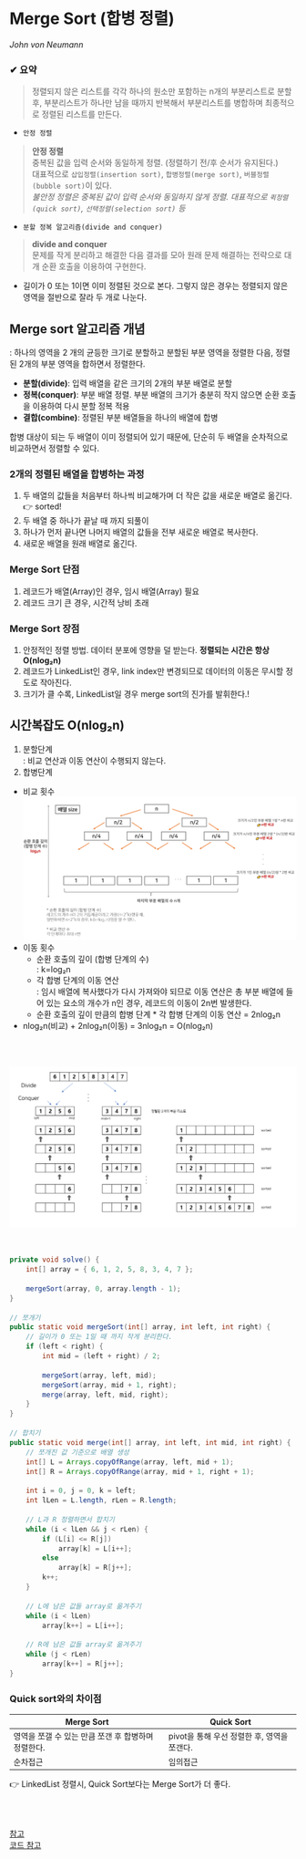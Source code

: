 # Merge Sort (합병 정렬)
_John von Neumann_

### ✔ 요약
> 정렬되지 않은 리스트를 각각 하나의 원소만 포함하는 n개의 부분리스트로 분할 후, 
> 부분리스트가 하나만 남을 때까지 반복해서 부분리스트를 병합하며 최종적으로 정렬된 리스트를 만든다.


* `안정 정렬`   
> **안정 정렬**  
> 중복된 값을 입력 순서와 동일하게 정렬. (정렬하기 전/후 순서가 유지된다.)  
> 대표적으로 `삽입정렬(insertion sort)`, `합병정렬(merge sort)`, `버블정렬(bubble sort)`이 있다.  
> _불안정 정렬은 중복된 값이 입력 순서와 동일하지 않게 정렬. 대표적으로 `퀵정렬(quick sort)`, `선택정렬(selection sort)` 등_

* `분할 정복 알고리즘(divide and conquer)`  
> **divide and conquer**  
> 문제를 작게 분리하고 해결한 다음 결과를 모아 원래 문제 해결하는 전략으로 대개 순환 호출을 이용하여 구현한다.  
 
* 길이가 0 또는 1이면 이미 정렬된 것으로 본다. 그렇지 않은 경우는 정렬되지 않은 영역을 절반으로 잘라 두 개로 나눈다.  


## Merge sort 알고리즘 개념
: 하나의 영역을 2 개의 균등한 크기로 분할하고 분할된 부분 영역을 정렬한 다음, 정렬된 2개의 부분 영역을 합하면서 정렬한다.  
* **분할(divide)**: 입력 배열을 같은 크기의 2개의 부분 배열로 분할  
* **정복(conquer)**: 부분 배열 정렬. 부분 배열의 크기가 충분히 작지 않으면 순환 호출을 이용하여 다시 분할 정복 적용  
* **결합(combine)**: 정렬된 부분 배열들을 하나의 배열에 합병  


합병 대상이 되는 두 배열이 이미 정렬되어 있기 때문에, 단순히 두 배열을 순차적으로 비교하면서 정렬할 수 있다.  
### 2개의 정렬된 배열을 합병하는 과정  
1. 두 배열의 값들을 처음부터 하나씩 비교해가며 더 작은 값을 새로운 배열로 옮긴다. 👉 sorted!
2. 두 배열 중 하나가 끝날 때 까지 되풀이
3. 하나가 먼저 끝나면 나머지 배열의 값들을 전부 새로운 배열로 복사한다. 
4. 새로운 배열을 원래 배열로 옮긴다. 

### Merge Sort 단점
1. 레코드가 배열(Array)인 경우, 임시 배열(Array) 필요
2. 레코드 크기 큰 경우, 시간적 낭비 초래
### Merge Sort 장점
1. 안정적인 정렬 방법. 데이터 분포에 영향을 덜 받는다. **정렬되는 시간은 항상 O(nlog₂n)**
2. 레코드가 LinkedList인 경우, link index만 변경되므로 데이터의 이동은 무시할 정도로 작아진다.
3. 크기가 클 수록, LinkedList일 경우 merge sort의 진가를 발휘한다.!


## 시간복잡도 O(nlog₂n)
1. 분할단계  
: 비교 연산과 이동 연산이 수행되지 않는다.
2. 합병단계  
* 비교 횟수  
![Merge Sort](images/mergesort.png)
* 이동 횟수
  * 순환 호출의 깊이 (합병 단계의 수)  
    : k=log₂n 
  * 각 합병 단계의 이동 연산  
    : 임시 배열에 복사했다가 다시 가져와야 되므로 이동 연산은 총 부분 배열에 들어 있는 요소의 개수가 n인 경우, 레코드의 이동이 2n번 발생한다. 
  * 순환 호출의 깊이 만큼의 합병 단계 * 각 합병 단계의 이동 연산 = 2nlog₂n
* nlog₂n(비교) + 2nlog₂n(이동) = 3nlog₂n = O(nlog₂n)  

<br/>
<br/>

![Merge Sort](images/mergesort2.png)

<br/>

``` java
private void solve() {
    int[] array = { 6, 1, 2, 5, 8, 3, 4, 7 };
 
    mergeSort(array, 0, array.length - 1);
}
 
// 쪼개기
public static void mergeSort(int[] array, int left, int right) {
    // 길이가 0 또는 1일 때 까지 작게 분리한다.
    if (left < right) {
        int mid = (left + right) / 2;
 
        mergeSort(array, left, mid);
        mergeSort(array, mid + 1, right);
        merge(array, left, mid, right);
    }
}
 
// 합치기
public static void merge(int[] array, int left, int mid, int right) {
    // 쪼개진 값 기준으로 배열 생성
    int[] L = Arrays.copyOfRange(array, left, mid + 1);
    int[] R = Arrays.copyOfRange(array, mid + 1, right + 1);
 
    int i = 0, j = 0, k = left;
    int lLen = L.length, rLen = R.length;
 
    // L과 R 정렬하면서 합치기
    while (i < lLen && j < rLen) {
        if (L[i] <= R[j])
            array[k] = L[i++];
        else
            array[k] = R[j++];
        k++;
    }
 
    // L에 남은 값들 array로 옮겨주기
    while (i < lLen) 
        array[k++] = L[i++];
    
    // R에 남은 값들 array로 옮겨주기
    while (j < rLen) 
        array[k++] = R[j++];
}

```

### Quick sort와의 차이점
|Merge Sort|Quick Sort|
|---|---|
|영역을 쪼갤 수 있는 만큼 쪼갠 후 합병하며 정렬한다.|pivot을 통해 우선 정렬한 후, 영역을 쪼갠다.|
|순차접근|임의접근|  

👉 LinkedList 정렬시, Quick Sort보다는 Merge Sort가 더 좋다.  





<br/><br/>


[참고](https://gmlwjd9405.github.io/2018/05/08/algorithm-merge-sort.html)  
[코드 참고](https://github.com/gyoogle/tech-interview-for-developer/blob/master/Algorithm/MergeSort.md)  
